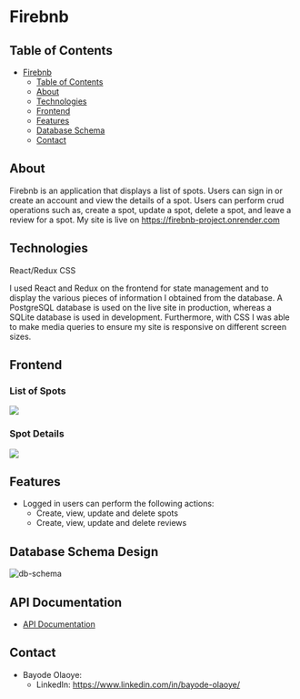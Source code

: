 # Firebnb

## Table of Contents

- [Firebnb](#firebnb)
  - [Table of Contents](#table-of-contents)
  - [About](#about)
  - [Technologies](#technologies)
  - [Frontend](#frontend)
  - [Features](#features)
  - [Database Schema](#database-schema-design)
  - [Contact](#contact)

## About

Firebnb is an application that displays a list of spots. Users can sign in or create an account and view the details of a spot. Users can perform crud operations such as, create a spot, update a spot, delete a spot, and leave a review for a spot. My site is live on https://firebnb-project.onrender.com

## Technologies

React/Redux CSS

I used React and Redux on the frontend for state management and to display the various pieces of information I obtained from the database. A PostgreSQL database is used on the live site in production, whereas a SQLite database is used in development. Furthermore, with CSS I was able to make media queries to ensure my site is responsive on different screen sizes.

## Frontend

### List of Spots

<img src="https://github.com/bayodelaoye/firebnb/blob/dev/frontend/public/Assets/home-page.png" />

### Spot Details

<img src="https://github.com/bayodelaoye/firebnb/blob/dev/frontend/public/Assets/spot-details-page.PNG" />

## Features

- Logged in users can perform the following actions:
  - Create, view, update and delete spots
  - Create, view, update and delete reviews

## Database Schema Design

![db-schema]

[db-schema]: ./images/schema.png

## API Documentation

- [API Documentation](./API.md)

## Contact

- Bayode Olaoye:
  - LinkedIn: https://www.linkedin.com/in/bayode-olaoye/

